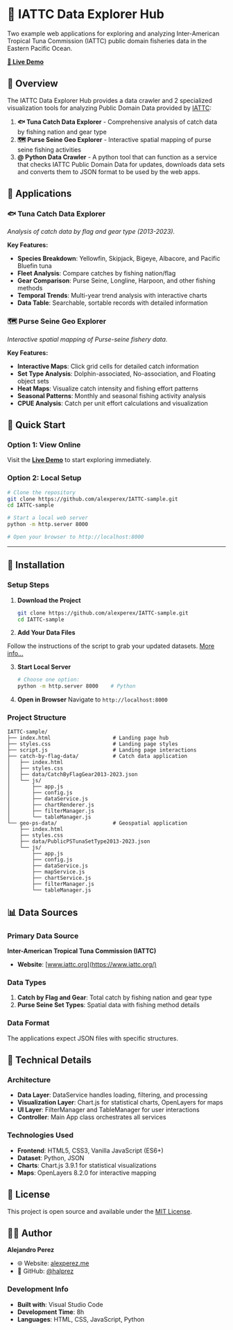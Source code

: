 # 🌊 IATTC Data Explorer Hub

Two example web applications for exploring and analyzing Inter-American Tropical Tuna Commission (IATTC) public domain fisheries data in the Eastern Pacific Ocean.

**[🔗 Live Demo](https://alexperez.me/IATTC-sample/)**

## 🎯 Overview

The IATTC Data Explorer Hub provides a data crawler and 2 specialized visualization tools for analyzing Public Domain Data provided by [IATTC](https://iattc.org):

1. **🐟 Tuna Catch Data Explorer** - Comprehensive analysis of catch data by fishing nation and gear type
2. **🗺️ Purse Seine Geo Explorer** - Interactive spatial mapping of purse seine fishing activities
3. **@ Python Data Crawler** - A python tool that can function as a service that checks IATTC Public Domain Data for updates, downloads data sets and converts them to JSON format to be used by the web apps.

## 🚀 Applications

### 🐟 Tuna Catch Data Explorer
*Analysis of catch data by flag and gear type (2013-2023).*

**Key Features:**
- **Species Breakdown**: Yellowfin, Skipjack, Bigeye, Albacore, and Pacific Bluefin tuna
- **Fleet Analysis**: Compare catches by fishing nation/flag
- **Gear Comparison**: Purse Seine, Longline, Harpoon, and other fishing methods
- **Temporal Trends**: Multi-year trend analysis with interactive charts
- **Data Table**: Searchable, sortable records with detailed information

### 🗺️ Purse Seine Geo Explorer
*Interactive spatial mapping of Purse-seine fishery data.*

**Key Features:**
- **Interactive Maps**: Click grid cells for detailed catch information
- **Set Type Analysis**: Dolphin-associated, No-association, and Floating object sets
- **Heat Maps**: Visualize catch intensity and fishing effort patterns
- **Seasonal Patterns**: Monthly and seasonal fishing activity analysis
- **CPUE Analysis**: Catch per unit effort calculations and visualization

## 🚀 Quick Start

### Option 1: View Online
Visit the **[Live Demo](https://alexperez.me/IATTC-sample)** to start exploring immediately.

### Option 2: Local Setup
```bash
# Clone the repository
git clone https://github.com/alexperex/IATTC-sample.git
cd IATTC-sample

# Start a local web server
python -m http.server 8000

# Open your browser to http://localhost:8000
```

---

## 💾 Installation

### Setup Steps

1. **Download the Project**
   ```bash
   git clone https://github.com/alexperex/IATTC-sample.git
   cd IATTC-sample
   ```

2. **Add Your Data Files**
    
Follow the instructions of the script to grab your updated datasets. [More info...](./iattc-crawler/README.md)

3. **Start Local Server**
   ```bash
   # Choose one option:
   python -m http.server 8000    # Python
   ```

4. **Open in Browser**
   Navigate to `http://localhost:8000`

### Project Structure
```
IATTC-sample/
├── index.html                    # Landing page hub
├── styles.css                    # Landing page styles
├── script.js                     # Landing page interactions
├── catch-by-flag-data/           # Catch data application
│   ├── index.html
│   ├── styles.css
│   ├── data/CatchByFlagGear2013-2023.json
│   └── js/
│       ├── app.js
│       ├── config.js
│       ├── dataService.js
│       ├── chartRenderer.js
│       ├── filterManager.js
│       └── tableManager.js
└── geo-ps-data/                  # Geospatial application
    ├── index.html
    ├── styles.css
    ├── data/PublicPSTunaSetType2013-2023.json
    └── js/
        ├── app.js
        ├── config.js
        ├── dataService.js
        ├── mapService.js
        ├── chartService.js
        ├── filterManager.js
        └── tableManager.js
```
## 📊 Data Sources

### Primary Data Source
**Inter-American Tropical Tuna Commission (IATTC)**
- **Website**: [www.iattc.org](https://www.iattc.org/)

### Data Types
1. **Catch by Flag and Gear**: Total catch by fishing nation and gear type
2. **Purse Seine Set Types**: Spatial data with fishing method details

### Data Format
The applications expect JSON files with specific structures.

## 🔧 Technical Details

### Architecture
- **Data Layer**: DataService handles loading, filtering, and processing
- **Visualization Layer**: Chart.js for statistical charts, OpenLayers for maps
- **UI Layer**: FilterManager and TableManager for user interactions
- **Controller**: Main App class orchestrates all services

### Technologies Used
- **Frontend**: HTML5, CSS3, Vanilla JavaScript (ES6+)
- **Dataset**: Python, JSON
- **Charts**: Chart.js 3.9.1 for statistical visualizations
- **Maps**: OpenLayers 8.2.0 for interactive mapping

## 📄 License

This project is open source and available under the [MIT License](LICENSE).

## 👨‍💻 Author

**Alejandro Perez**
- 🌐 Website: [alexperez.me](https://alexperez.me)
- 🐙 GitHub: [@halprez](https://github.com/halprez)

### Development Info
- **Built with**: Visual Studio Code
- **Development Time**: 8h
- **Languages**: HTML, CSS, JavaScript, Python

